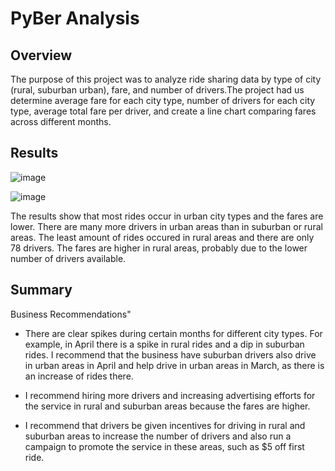# PyBer Analysis

## Overview

The purpose of this project was to analyze ride sharing data by type of city (rural, suburban urban), fare, and number of drivers.The project had us determine average fare for each city type, number of drivers for each city type, average total fare per driver, and create a line chart comparing fares across different months.

## Results

![image](https://user-images.githubusercontent.com/114033254/207163458-c44826ff-d255-43b4-be40-4f3ee1de084a.png)

![image](https://user-images.githubusercontent.com/114033254/207163557-fb4d8a6c-55f9-44e8-8814-9b89a2999460.png)

The results show that most rides occur in urban city types and the fares are lower. There are many more drivers in urban areas than in suburban or rural areas.
The least amount of rides occured in rural areas and there are only 78 drivers. The fares are higher in rural areas, probably due to the lower number of drivers available.

## Summary

Business Recommendations"

- There are clear spikes during certain months for different city types. For example, in April there is a spike in rural rides and a dip in suburban rides. I recommend that the business have suburban drivers also drive in urban areas in April and help drive in urban areas in March, as there is an increase of rides there.

- I recommend hiring more drivers and increasing advertising efforts for the service in rural and suburban areas because the fares are higher.

- I recommend that drivers be given incentives for driving in rural and suburban areas to increase the number of drivers and also run a campaign to promote the service in these areas, such as $5 off first ride.
